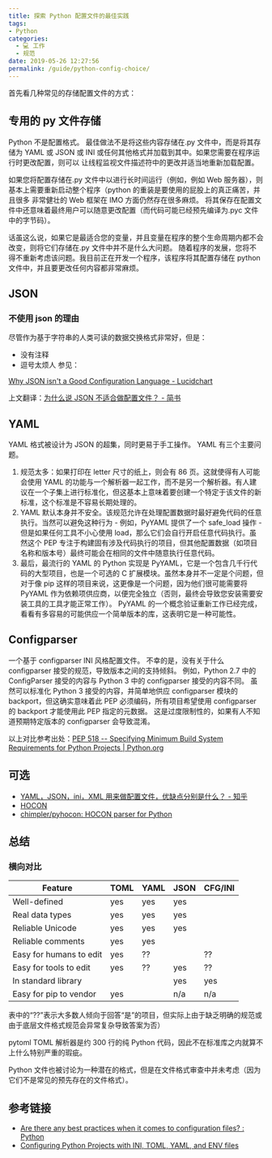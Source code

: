 ```yaml
---
title: 探索 Python 配置文件的最佳实践
tags: 
- Python
categories: 
  - 💻 工作
  - 规范
date: 2019-05-26 12:27:56
permalink: /guide/python-config-choice/
---
```

首先看几种常见的存储配置文件的方式：

## 专用的 py 文件存储

Python 不是配置格式。 最佳做法不是将这些内容存储在.py 文件中，而是将其存储为 YAML 或 JSON 或 INI 或任何其他格式并加载到其中。如果您需要在程序运行时更改配置，则可以 让线程监视文件描述符中的更改并适当地重新加载配置。

如果您将配置存储在.py 文件中以进行长时间运行（例如，例如 Web 服务器），则基本上需要重新启动整个程序（python 的重装是要使用的屁股上的真正痛苦，并且很多 非常健壮的 Web 框架在 IMO 方面仍然存在很多麻烦。 将其保存在配置文件中还意味着最终用户可以随意更改配置（而代码可能已经预先编译为.pyc 文件中的字节码）。

话虽这么说，如果它是最适合您的变量，并且变量在程序的整个生命周期内都不会改变，则将它们存储在.py 文件中并不是什么大问题。 随着程序的发展，您将不得不重新考虑该问题。我目前正在开发一个程序，该程序将其配置存储在 python 文件中，并且要更改任何内容都非常麻烦。

## JSON

### 不使用 json 的理由
尽管作为基于字符串的人类可读的数据交换格式非常好，但是：
- 没有注释
- 逗号太烦人
参见：

[Why JSON isn't a Good Configuration Language - Lucidchart](https://www.lucidchart.com/techblog/2018/07/16/why-json-isnt-a-good-configuration-language/)

  上文翻译：[为什么说 JSON 不适合做配置文件？ - 简书](https://www.jianshu.com/p/c69453777c4b)

## YAML

YAML 格式被设计为 JSON 的超集，同时更易于手工操作。 YAML 有三个主要问题。

1. 规范太多：如果打印在 letter 尺寸的纸上，则会有 86 页。这就使得有人可能会使用 YAML 的功能与一个解析器一起工作，而不是另一个解析器。有人建议在一个子集上进行标准化，但这基本上意味着要创建一个特定于该文件的新标准，这个标准是不容易长期处理的。
2. YAML 默认本身并不安全。该规范允许在处理配置数据时最好避免代码的任意执行。当然可以避免这种行为 - 例如，PyYAML 提供了一个 safe_load 操作 - 但是如果任何工具不小心使用 load，那么它们会自行开启任意代码执行。虽然这个 PEP 专注于构建固有涉及代码执行的项目，但其他配置数据（如项目名称和版本号）最终可能会在相同的文件中随意执行任意代码。
3. 最后，最流行的 YAML 的 Python 实现是 PyYAML，它是一个包含几千行代码的大型项目，也是一个可选的 C 扩展模块。虽然本身并不一定是个问题，但对于像 pip 这样的项目来说，这更像是一个问题，因为他们很可能需要将 PyYAML 作为依赖项供应商，以便完全独立（否则，最终会导致您安装需要安装工具的工具才能正常工作）。 PyYAML 的一个概念验证重新工作已经完成，看看有多容易的可能供应一个简单版本的库，这表明它是一种可能性。

## Configparser

一个基于 configparser INI 风格配置文件。 不幸的是，没有关于什么 configparser 接受的规范，导致版本之间的支持倾斜。 例如，Python 2.7 中的 ConfigParser 接受的内容与 Python 3 中的 configparser 接受的内容不同。 虽然可以标准化 Python 3 接受的内容，并简单地供应 configparser 模块的 backport，但这确实意味着此 PEP 必须编码，所有项目希望使用 configparser 的 backport 才能使用此 PEP 指定的元数据。 这是过度限制性的，如果有人不知道预期特定版本的 configparser 会导致混淆。

以上对比参考出处：[PEP 518 -- Specifying Minimum Build System Requirements for Python Projects | Python.org](https://www.python.org/dev/peps/pep-0518/#other-file-formats)

## 可选

- [YAML，JSON，ini，XML 用来做配置文件，优缺点分别是什么？ - 知乎](https://www.zhihu.com/question/41253282)
- [HOCON](https://www.zhihu.com/question/41253282/answer/119857880)
- [chimpler/pyhocon: HOCON parser for Python](https://github.com/chimpler/pyhocon)

## 总结

### 横向对比

| Feature                 | TOML | YAML | JSON | CFG/INI |
|-------------------------|------|------|------|---------|
| Well-defined            | yes  | yes  | yes  |         |
| Real data types         | yes  | yes  | yes  |         |
| Reliable Unicode        | yes  | yes  | yes  |         |
| Reliable comments       | yes  | yes  |      |         |
| Easy for humans to edit | yes  | ??   |      | ??      |
| Easy for tools to edit  | yes  | ??   | yes  | ??      |
| In standard library     |      |      | yes  | yes     |
| Easy for pip to vendor  | yes  |      | n/a  | n/a     |

表中的“??”表示大多数人倾向于回答“是”的项目，但实际上由于缺乏明确的规范或由于底层文件格式规范会异常复杂导致答案为否）

pytoml TOML 解析器是约 300 行的纯 Python 代码，因此不在标准库之内就算不上什么特别严重的瑕疵。

Python 文件也被讨论为一种潜在的格式，但是在文件格式审查中并未考虑（因为它们不是常见的预先存在的文件格式）。

## 参考链接
- [Are there any best practices when it comes to configuration files? : Python](https://www.reddit.com/r/Python/comments/46m0ud/are_there_any_best_practices_when_it_comes_to/)
- [Configuring Python Projects with INI, TOML, YAML, and ENV files](https://hackersandslackers.com/simplify-your-python-projects-configuration/)